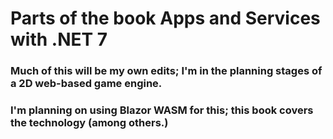 # Parts of the book Apps and Services with .NET 7

### Much of this will be my own edits; I'm in the planning stages of a 2D web-based game engine.
### I'm planning on using Blazor WASM for this; this book covers the technology (among others.)
